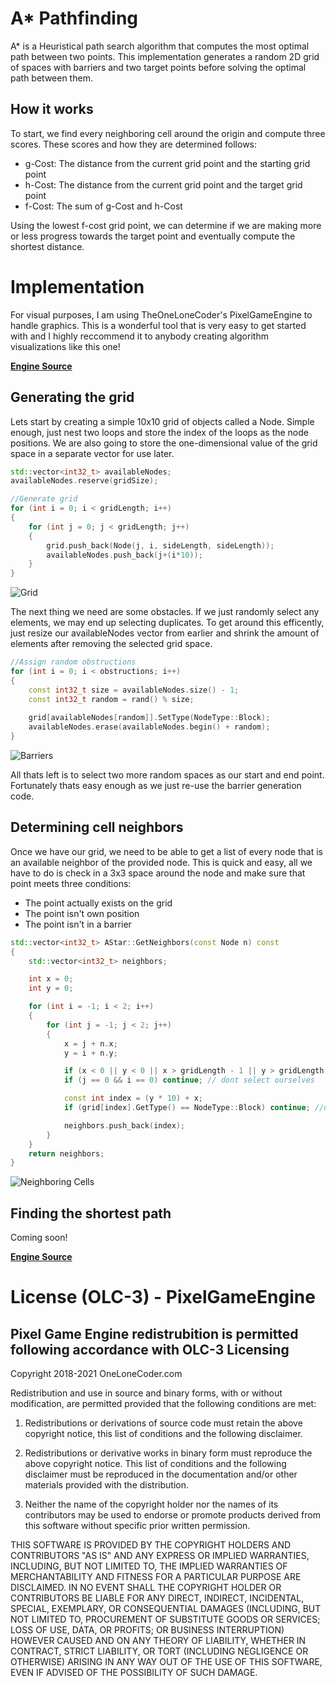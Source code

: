 # A* Pathfinding

A* is a Heuristical path search algorithm that computes the most optimal path between two points. This implementation generates a random 2D grid of spaces with barriers and two
target points before solving the optimal path between them.

## How it works

To start, we find every neighboring cell around the origin and compute three scores.
These scores and how they are determined follows:

- g-Cost: The distance from the current grid point and the starting grid point
- h-Cost: The distance from the current grid point and the target grid point
- f-Cost: The sum of g-Cost and h-Cost

Using the lowest f-cost grid point, we can determine if we are making more or less progress towards the target point and eventually compute the shortest distance.

# Implementation

For visual purposes, I am using TheOneLoneCoder's PixelGameEngine to handle graphics. This is a wonderful tool that is very easy to get started with and I highly reccommend it
to anybody creating algorithm visualizations like this one! 

[**Engine Source**](https://github.com/OneLoneCoder/olcPixelGameEngine)

## Generating the grid

Lets start by creating a simple 10x10 grid of objects called a Node. Simple enough, just nest two loops and store the index of the loops as the node positions. We are also
going to store the one-dimensional value of the grid space in a separate vector for use later.

```cpp
std::vector<int32_t> availableNodes;
availableNodes.reserve(gridSize);

//Generate grid
for (int i = 0; i < gridLength; i++)
{
    for (int j = 0; j < gridLength; j++)
    {
        grid.push_back(Node(j, i, sideLength, sideLength));
        availableNodes.push_back(j+(i*10));
    }
}
```

![Grid](https://github.com/Kobakat/Algorithms/blob/master/imgdump/Grid.png)

The next thing we need are some obstacles. If we just randomly select any elements, we may end up selecting duplicates.
To get around this efficently, just resize our availableNodes vector from earlier and shrink the amount of elements after removing the selected grid space.

```cpp
//Assign random obstructions
for (int i = 0; i < obstructions; i++)
{		
    const int32_t size = availableNodes.size() - 1;
    const int32_t random = rand() % size;
	
    grid[availableNodes[random]].SetType(NodeType::Block);
    availableNodes.erase(availableNodes.begin() + random);
}
```

![Barriers](https://github.com/Kobakat/Algorithms/blob/master/imgdump/Barriers.png)

All thats left is to select two more random spaces as our start and end point. Fortunately thats easy enough as we just re-use the barrier generation code.

## Determining cell neighbors

Once we have our grid, we need to be able to get a list of every node that is an available neighbor of the provided node. This is quick and easy, all we have to
do is check in a 3x3 space around the node and make sure that point meets three conditions:

- The point actually exists on the grid
- The point isn't own position
- The point isn't in a barrier

```cpp
std::vector<int32_t> AStar::GetNeighbors(const Node n) const
{
    std::vector<int32_t> neighbors;

    int x = 0;
    int y = 0;

    for (int i = -1; i < 2; i++)
    {
        for (int j = -1; j < 2; j++)
        {
            x = j + n.x;
            y = i + n.y;

            if (x < 0 || y < 0 || x > gridLength - 1 || y > gridLength - 1) continue; // dont go out of bounds
            if (j == 0 && i == 0) continue; // dont select ourselves

            const int index = (y * 10) + x;
            if (grid[index].GetType() == NodeType::Block) continue; //dont accept blocks

            neighbors.push_back(index);
        }
    }
    return neighbors;
}
```

![Neighboring Cells](https://github.com/Kobakat/Algorithms/blob/master/imgdump/Neighbor.gif)


## Finding the shortest path

Coming soon!

[**Engine Source**](https://github.com/OneLoneCoder/olcPixelGameEngine)

# License (OLC-3) - PixelGameEngine

## Pixel Game Engine redistrubition is permitted following accordance with OLC-3 Licensing

Copyright 2018-2021 OneLoneCoder.com

Redistribution and use in source and binary forms, with or without 
modification, are permitted provided that the following conditions 
are met:

1. Redistributions or derivations of source code must retain the above 
   copyright notice, this list of conditions and the following disclaimer.

2. Redistributions or derivative works in binary form must reproduce 
   the above copyright notice. This list of conditions and the following 
   disclaimer must be reproduced in the documentation and/or other 
   materials provided with the distribution.

3. Neither the name of the copyright holder nor the names of its 
   contributors may be used to endorse or promote products derived 
   from this software without specific prior written permission.
    
THIS SOFTWARE IS PROVIDED BY THE COPYRIGHT HOLDERS AND CONTRIBUTORS 
"AS IS" AND ANY EXPRESS OR IMPLIED WARRANTIES, INCLUDING, BUT NOT 
LIMITED TO, THE IMPLIED WARRANTIES OF MERCHANTABILITY AND FITNESS FOR 
A PARTICULAR PURPOSE ARE DISCLAIMED. IN NO EVENT SHALL THE COPYRIGHT 
HOLDER OR CONTRIBUTORS BE LIABLE FOR ANY DIRECT, INDIRECT, INCIDENTAL, 
SPECIAL, EXEMPLARY, OR CONSEQUENTIAL DAMAGES (INCLUDING, BUT NOT 
LIMITED TO, PROCUREMENT OF SUBSTITUTE GOODS OR SERVICES; LOSS OF USE, 
DATA, OR PROFITS; OR BUSINESS INTERRUPTION) HOWEVER CAUSED AND ON ANY 
THEORY OF LIABILITY, WHETHER IN CONTRACT, STRICT LIABILITY, OR TORT 
(INCLUDING NEGLIGENCE OR OTHERWISE) ARISING IN ANY WAY OUT OF THE USE
OF THIS SOFTWARE, EVEN IF ADVISED OF THE POSSIBILITY OF SUCH DAMAGE.
